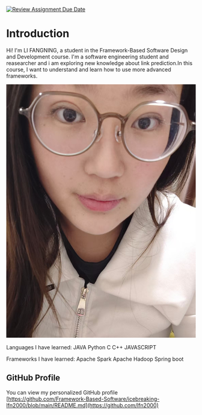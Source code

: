 [![Review Assignment Due Date](https://classroom.github.com/assets/deadline-readme-button-22041afd0340ce965d47ae6ef1cefeee28c7c493a6346c4f15d667ab976d596c.svg)](https://classroom.github.com/a/0MOLbOcH)
# Introduction
Hi! I'm LI FANGNING, a student in the Framework-Based Software Design and Development course. 
I'm a software engineering student and reasearcher and i am exploring new knowledge about link prediction.In this course, I want to understand and learn how to use more advanced frameworks.

![My Image](image.jpg)  <!-- Link to the uploaded image -->

Languages ​​I have learned:
JAVA Python C C++ JAVASCRIPT

Frameworks I have learned:
Apache Spark Apache Hadoop Spring boot

## GitHub Profile

You can view my personalized GitHub profile [https://github.com/Framework-Based-Software/icebreaking-lfn2000/blob/main/README.md](https://github.com/lfn2000)

